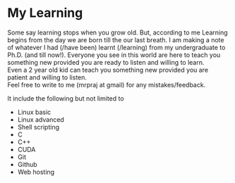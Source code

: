 # My Learning



<aside class="success"> Some say learning stops when you grow old. But, according to me Learning begins from the day we are born till the our last breath. I am making a note of whatever I had (/have been) learnt (/learning) from my undergraduate to Ph.D. (and till now!). Everyone you see in this world are here to teach you something new provided you are ready to listen and willing to learn.  </aside>

<aside class="notice" > Even a 2 year old kid can teach you something new provided you are patient and willing to listen. </aside>

<aside class="warning"> Feel free to write to me (mrpraj at gmail) for any mistakes/feedback.  </aside>

It include the following but not limited to

- Linux basic
- Linux advanced
- Shell scripting
- C
- C++
- CUDA
- Git
- Github
- Web hosting
